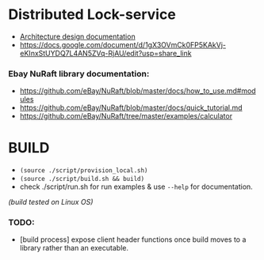 # Distributed Lock-service

-   [Architecture design documentation](./documentation/architecture.md)
-   <https://docs.google.com/document/d/1gX3OVmCk0FP5KAkVj-eKInxStUYDQ7L4AN5ZVq-RjAU/edit?usp=share_link>

### Ebay NuRaft library documentation:

-   https://github.com/eBay/NuRaft/blob/master/docs/how_to_use.md#modules
-   https://github.com/eBay/NuRaft/blob/master/docs/quick_tutorial.md
-   https://github.com/eBay/NuRaft/tree/master/examples/calculator

# BUILD

-   `(source ./script/provision_local.sh)`
-   `(source ./script/build.sh && build)`
-   check ./script/run.sh for run examples & use `--help` for documentation.

_(build tested on Linux OS)_

### TODO:

-   [build process] expose client header functions once build moves to a library rather than an executable.

